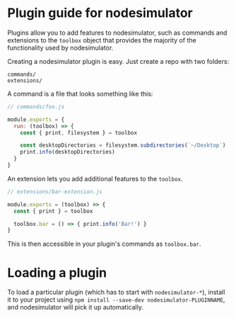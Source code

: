 # Plugin guide for nodesimulator

Plugins allow you to add features to nodesimulator, such as commands and
extensions to the `toolbox` object that provides the majority of the functionality
used by nodesimulator.

Creating a nodesimulator plugin is easy. Just create a repo with two folders:

```
commands/
extensions/
```

A command is a file that looks something like this:

```js
// commands/foo.js

module.exports = {
  run: (toolbox) => {
    const { print, filesystem } = toolbox

    const desktopDirectories = filesystem.subdirectories(`~/Desktop`)
    print.info(desktopDirectories)
  }
}
```

An extension lets you add additional features to the `toolbox`.

```js
// extensions/bar-extension.js

module.exports = (toolbox) => {
  const { print } = toolbox

  toolbox.bar = () => { print.info('Bar!') }
}
```

This is then accessible in your plugin's commands as `toolbox.bar`.

# Loading a plugin

To load a particular plugin (which has to start with `nodesimulator-*`),
install it to your project using `npm install --save-dev nodesimulator-PLUGINNAME`,
and nodesimulator will pick it up automatically.
